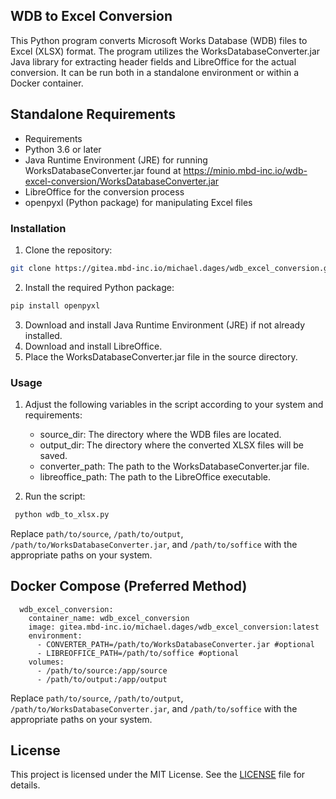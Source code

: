 ## WDB to Excel Conversion

This Python program converts Microsoft Works Database (WDB) files to Excel (XLSX) format. 
The program utilizes the WorksDatabaseConverter.jar Java library for extracting header fields and LibreOffice for the actual conversion.
It can be run both in a standalone environment or within a Docker container.

## Standalone Requirements

* Requirements
* Python 3.6 or later
* Java Runtime Environment (JRE) for running WorksDatabaseConverter.jar found at https://minio.mbd-inc.io/wdb-excel-conversion/WorksDatabaseConverter.jar
* LibreOffice for the conversion process
* openpyxl (Python package) for manipulating Excel files

### Installation

1. Clone the repository:

```bash
git clone https://gitea.mbd-inc.io/michael.dages/wdb_excel_conversion.git
```

2. Install the required Python package:

```bash
pip install openpyxl 
```

3. Download and install Java Runtime Environment (JRE) if not already installed.
4. Download and install LibreOffice.
5. Place the WorksDatabaseConverter.jar file in the source directory.

### Usage

1. Adjust the following variables in the script according to your system and requirements:

   - source_dir: The directory where the WDB files are located.
   * output_dir: The directory where the converted XLSX files will be saved.
   * converter_path: The path to the WorksDatabaseConverter.jar file.
   * libreoffice_path: The path to the LibreOffice executable.

2. Run the script:

```bash
 python wdb_to_xlsx.py
```

Replace `path/to/source`, `/path/to/output`, `/path/to/WorksDatabaseConverter.jar`, and `/path/to/soffice` with the appropriate paths on your system.

## Docker Compose (Preferred Method)

```docker
  wdb_excel_conversion:
    container_name: wdb_excel_conversion
    image: gitea.mbd-inc.io/michael.dages/wdb_excel_conversion:latest
    environment:
      - CONVERTER_PATH=/path/to/WorksDatabaseConverter.jar #optional
      - LIBREOFFICE_PATH=/path/to/soffice #optional
    volumes:
      - /path/to/source:/app/source
      - /path/to/output:/app/output
```
Replace `path/to/source`, `/path/to/output`, `/path/to/WorksDatabaseConverter.jar`, and `/path/to/soffice` with the appropriate paths on your system.

## License

This project is licensed under the MIT License. See the [LICENSE](https://gitea.mbd-inc.io/michael.dages/wdb_excel_conversion/src/branch/master/LICENSE.md) file for details.

